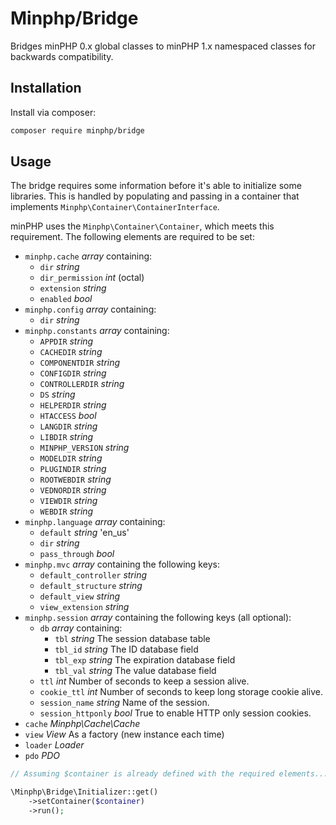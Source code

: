 # Minphp/Bridge

Bridges minPHP 0.x global classes to minPHP 1.x namespaced classes for backwards compatibility.

## Installation

Install via composer:

```sh
composer require minphp/bridge
```

## Usage

The bridge requires some information before it's able to initialize some
libraries. This is handled by populating and passing in a container that
implements `Minphp\Container\ContainerInterface`.

minPHP uses the `Minphp\Container\Container`, which meets this requirement. The
following elements are required to be set:

- `minphp.cache` *array* containing:
    - `dir` *string*
    - `dir_permission` *int* (octal)
    - `extension` *string*
    - `enabled` *bool*
- `minphp.config` *array* containing:
    - `dir` *string*
- `minphp.constants` *array* containing:
    - `APPDIR` *string*
    - `CACHEDIR` *string*
    - `COMPONENTDIR` *string*
    - `CONFIGDIR` *string*
    - `CONTROLLERDIR` *string*
    - `DS` *string*
    - `HELPERDIR` *string*
    - `HTACCESS` *bool*
    - `LANGDIR` *string*
    - `LIBDIR` *string*
    - `MINPHP_VERSION` *string*
    - `MODELDIR` *string*
    - `PLUGINDIR` *string*
    - `ROOTWEBDIR` *string*
    - `VEDNORDIR` *string*
    - `VIEWDIR` *string*
    - `WEBDIR` *string*
- `minphp.language` *array* containing:
    - `default` *string* 'en_us'
    - `dir` *string*
    - `pass_through` *bool*
- `minphp.mvc` *array* containing the following keys:
    - `default_controller` *string*
    - `default_structure` *string*
    - `default_view` *string*
    - `view_extension` *string*
- `minphp.session` *array* containing the following keys (all optional):
    - `db` *array* containing:
        - `tbl` *string* The session database table
        - `tbl_id` *string* The ID database field
        - `tbl_exp` *string* The expiration database field
        - `tbl_val` *string* The value database field
    - `ttl` *int* Number of seconds to keep a session alive.
    - `cookie_ttl` *int* Number of seconds to keep long storage cookie alive.
    - `session_name` *string* Name of the session.
    - `session_httponly` *bool* True to enable HTTP only session cookies.
- `cache` *Minphp\Cache\Cache*
- `view` *View* As a factory (new instance each time)
- `loader` *Loader*
- `pdo` *PDO*

```php
// Assuming $container is already defined with the required elements...

\Minphp\Bridge\Initializer::get()
    ->setContainer($container)
    ->run();
```

